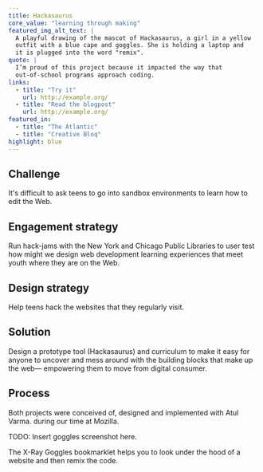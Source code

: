 ```yaml
---
title: Hackasaurus
core_value: "learning through making"
featured_img_alt_text: |
  A playful drawing of the mascot of Hackasaurus, a girl in a yellow
  outfit with a blue cape and goggles. She is holding a laptop and
  it is plugged into the word "remix".
quote: |
  I’m proud of this project because it impacted the way that
  out-of-school programs approach coding.
links:
  - title: "Try it"
    url: http://example.org/
  - title: "Read the blogpost"
    url: http://example.org/
featured_in:
  - title: "The Atlantic"
  - title: "Creative Bloq"
highlight: blue
---
```


## Challenge

It's difficult to ask teens to go into sandbox environments to learn how to edit
the Web.

## Engagement strategy

Run hack-jams with the New York and Chicago Public Libraries to user test how
might we design web development learning experiences that meet youth where 
they are on the Web.
 
## Design strategy

Help teens hack the websites that they regularly visit.

## Solution

Design a prototype tool (Hackasaurus) and curriculum to make it easy for anyone 
to uncover and mess around with the building blocks that make up the web—
empowering them to move from digital consumer.

## Process

Both projects were conceived of, designed and implemented with Atul Varma. 
during our time at Mozilla.

TODO: Insert goggles screenshot here.

The X-Ray Goggles bookmarklet helps you to look under the hood of a website and then remix the code.
